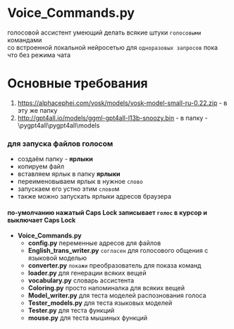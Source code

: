 # Voice_Commands.py

голосовой ассистент умеющий делать всякие штуки `голосовыми` командами  
со встроенной локальной нейросетью для `одноразовых запросов` пока что без режима чата

# Основные требования
1. https://alphacephei.com/vosk/models/vosk-model-small-ru-0.22.zip - в эту же папку  
2. http://gpt4all.io/models/ggml-gpt4all-l13b-snoozy.bin            - в папку - \pygpt4all\pygpt4all\models

### для запуска файлов голосом   
* создаём папку - **ярлыки** 
* копируем файл   
* вставляем ярлык в папку **ярлыки**                
* переименовываем ярлык в нужное `слово`  
* запускаем его устно этим `слово`м 
* также можно запускать ярлыки адресов браузера

#### по-умолчанию нажатый Caps Lock записывает `голос` в курсор и выключает Caps Lock

* **Voice_Commands.py**
  * **config.py**               переменные адресов для файлов
  * **English_trans_writer.py** `согласен` для голосового общения с языковой моделью 
  * **converter.py**            `покажи` преобразователь для показа команд
  * **loader.py**               для генерации всяких вещей
  * **vocabulary.py**           словарь ассистента
  * **Coloring.py**             просто напоминалка для всяких вещей 
  * **Model_writer.py**         для теста моделей распознования голоса
  * **Tester_models.py**        для теста языковых моделей 
  * **Tester.py**               для теста функций 
  * **mouse.py**                для теста мышиных функций
